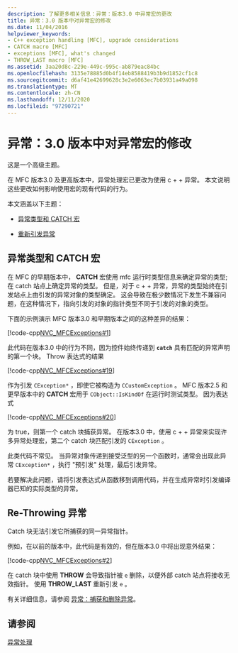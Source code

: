 ```yaml
---
description: 了解更多相关信息：异常：版本3.0 中异常宏的更改
title: 异常：3.0 版本中对异常宏的修改
ms.date: 11/04/2016
helpviewer_keywords:
- C++ exception handling [MFC], upgrade considerations
- CATCH macro [MFC]
- exceptions [MFC], what's changed
- THROW_LAST macro [MFC]
ms.assetid: 3aa20d8c-229e-449c-995c-ab879eac84bc
ms.openlocfilehash: 3135e78885d0b4f14eb8588419b3b9d1852cf1c8
ms.sourcegitcommit: d6af41e42699628c3e2e6063ec7b03931a49a098
ms.translationtype: MT
ms.contentlocale: zh-CN
ms.lasthandoff: 12/11/2020
ms.locfileid: "97290721"
---
```

# <a name="exceptions-changes-to-exception-macros-in-version-30"></a>异常：3.0 版本中对异常宏的修改

这是一个高级主题。

在 MFC 版本3.0 及更高版本中，异常处理宏已更改为使用 c + + 异常。 本文说明这些更改如何影响使用宏的现有代码的行为。

本文涵盖以下主题：

- [异常类型和 CATCH 宏](#_core_exception_types_and_the_catch_macro)

- [重新引发异常](#_core_re.2d.throwing_exceptions)

## <a name="exception-types-and-the-catch-macro"></a><a name="_core_exception_types_and_the_catch_macro"></a> 异常类型和 CATCH 宏

在 MFC 的早期版本中， **CATCH** 宏使用 mfc 运行时类型信息来确定异常的类型;在 catch 站点上确定异常的类型。 但是，对于 c + + 异常，异常的类型始终在引发站点上由引发的异常对象的类型确定。 这会导致在极少数情况下发生不兼容问题，在这种情况下，指向引发的对象的指针类型不同于引发的对象的类型。

下面的示例演示 MFC 版本3.0 和早期版本之间的这种差异的结果：

[!code-cpp[NVC_MFCExceptions#1](codesnippet/cpp/exceptions-changes-to-exception-macros-in-version-3-0_1.cpp)]

此代码在版本3.0 中的行为不同，因为控件始终传递到 **`catch`** 具有匹配的异常声明的第一个块。 Throw 表达式的结果

[!code-cpp[NVC_MFCExceptions#19](codesnippet/cpp/exceptions-changes-to-exception-macros-in-version-3-0_2.cpp)]

作为引发 `CException*` ，即使它被构造为 `CCustomException` 。 MFC 版本2.5 和更早版本中的 **CATCH** 宏用于 `CObject::IsKindOf` 在运行时测试类型。 因为表达式

[!code-cpp[NVC_MFCExceptions#20](codesnippet/cpp/exceptions-changes-to-exception-macros-in-version-3-0_3.cpp)]

为 true，则第一个 catch 块捕获异常。 在版本3.0 中，使用 c + + 异常来实现许多异常处理宏，第二个 catch 块匹配引发的 `CException` 。

此类代码不常见。 当异常对象传递到接受泛型的另一个函数时，通常会出现此异常 `CException*` ，执行 "预引发" 处理，最后引发异常。

若要解决此问题，请将引发表达式从函数移到调用代码，并在生成异常时引发编译器已知的实际类型的异常。

## <a name="re-throwing-exceptions"></a><a name="_core_re.2d.throwing_exceptions"></a> Re-Throwing 异常

Catch 块无法引发它所捕获的同一异常指针。

例如，在以前的版本中，此代码是有效的，但在版本3.0 中将出现意外结果：

[!code-cpp[NVC_MFCExceptions#2](codesnippet/cpp/exceptions-changes-to-exception-macros-in-version-3-0_4.cpp)]

在 catch 块中使用 **THROW** 会导致指针被 `e` 删除，以便外部 catch 站点将接收无效指针。 使用 **THROW_LAST** 重新引发 `e` 。

有关详细信息，请参阅 [异常：捕获和删除异常](exceptions-catching-and-deleting-exceptions.md)。

## <a name="see-also"></a>请参阅

[异常处理](exception-handling-in-mfc.md)
